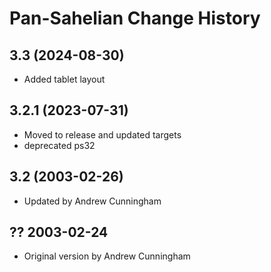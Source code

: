 Pan-Sahelian Change History
====================

3.3 (2024-08-30)
----------------
* Added tablet layout

3.2.1 (2023-07-31)
----------------
* Moved to release and updated targets
* deprecated ps32

3.2 (2003-02-26)
----------------
* Updated by Andrew Cunningham

?? 2003-02-24
----------------
* Original version by Andrew Cunningham
